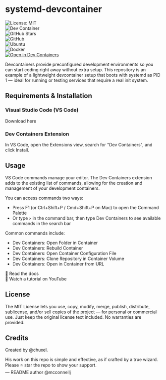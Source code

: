 # systemd-devcontainer

![License: MIT](https://img.shields.io/badge/License-MIT-yellow.svg)  
![Dev Container](https://img.shields.io/badge/Dev--Container-✔️-blue)  
![GitHub Stars](https://img.shields.io/github/stars/yourusername/systemd-devcontainer?style=social)  
![GitHub](https://img.shields.io/badge/github-%23121011.svg?style=for-the-badge&logo=github&logoColor=white)  
![Ubuntu](https://img.shields.io/badge/Ubuntu-E95420?style=for-the-badge&logo=ubuntu&logoColor=white)  
![Docker](https://img.shields.io/badge/docker-%230db7ed.svg?style=for-the-badge&logo=docker&logoColor=white)  
[![Open in Dev Containers](https://img.shields.io/static/v1?label=Dev%20Containers&message=Open&color=blue)](https://vscode.dev/redirect?url=vscode://ms-vscode-remote.remote-containers/cloneInVolume?url=https://github.com/yourusername/systemd-devcontainer)


Devcontainers provide preconfigured development environments so you can start coding right away without extra setup. This repository is an example of a lightweight devcontainer setup that boots with systemd as PID 1 — ideal for running or testing services that require a real init system.

## Requirements & Installation

### Visual Studio Code (VS Code)  
Download here

### Dev Containers Extension  
In VS Code, open the Extensions view, search for "Dev Containers", and click Install.

## Usage

VS Code commands manage your editor. The Dev Containers extension adds to the existing list of commands, allowing for the creation and management of your development containers.

You can access commands two ways:

- Press F1 (or Ctrl+Shift+P / Cmd+Shift+P on Mac) to open the Command Palette  
- Or type `>` in the command bar, then type Dev Containers to see available commands in the search bar

Common commands include:

- Dev Containers: Open Folder in Container  
- Dev Containers: Rebuild Container  
- Dev Containers: Open Container Configuration File  
- Dev Containers: Clone Repository in Container Volume  
- Dev Containers: Open in Container from URL

📖 Read the docs  
🎥 Watch a tutorial on YouTube

## License

The MIT License lets you use, copy, modify, merge, publish, distribute, sublicense, and/or sell copies of the project — for personal or commercial use. Just keep the original license text included. No warranties are provided.

## Credits

Created by @chuxel.

His work on this repo is simple and effective, as if crafted by a true wizard. Please ⭐ star the repo to show your support.  
— README author @mcconnellj